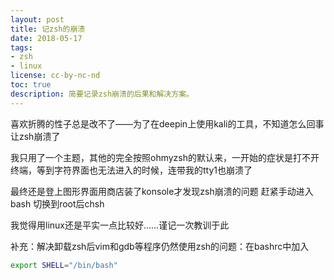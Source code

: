 ```yaml
---
layout: post
title: 记zsh的崩溃
date: 2018-05-17
tags:
- zsh
- linux
license: cc-by-nc-nd
toc: true
description: 简要记录zsh崩溃的后果和解决方案。
---
```


喜欢折腾的性子总是改不了——为了在deepin上使用kali的工具，不知道怎么回事让zsh崩溃了

我只用了一个主题，其他的完全按照ohmyzsh的默认来，一开始的症状是打不开终端，等到字符界面也无法进入的时候，连带我的tty1也崩溃了

最终还是登上图形界面用商店装了konsole才发现zsh崩溃的问题 赶紧手动进入bash 切换到root后chsh

我觉得用linux还是平实一点比较好……谨记一次教训于此

补充：解决卸载zsh后vim和gdb等程序仍然使用zsh的问题：在bashrc中加入

```sh
export SHELL="/bin/bash"
```
